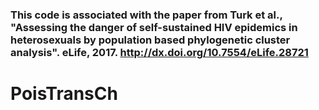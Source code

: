 
### This code is associated with the paper from Turk et al., "Assessing the danger of self-sustained HIV epidemics in heterosexuals by population based phylogenetic cluster analysis". eLife, 2017. http://dx.doi.org/10.7554/eLife.28721

# PoisTransCh
